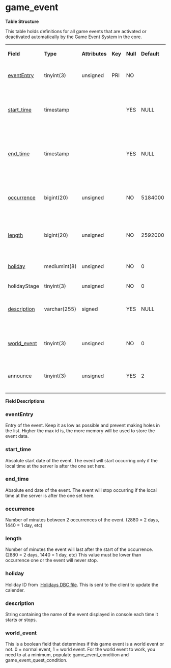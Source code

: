 # game\_event

**Table Structure**

This table holds definitions for all game events that are activated or deactivated automatically by the Game Event System in the core.

<table>
<tbody>
<tr class="odd">
<td><p><strong>Field</strong></p></td>
<td><p><strong>Type</strong></p></td>
<td><p><strong>Attributes</strong></p></td>
<td><p><strong>Key</strong></p></td>
<td><p><strong>Null</strong></p></td>
<td><p><strong>Default</strong></p></td>
<td><p><strong>Extra</strong></p></td>
<td><p><strong>Comment</strong></p></td>
</tr>
<tr class="even">
<td><p><a href="#eventEntry">eventEntry</a></p></td>
<td><p>tinyint(3)</p></td>
<td><p>unsigned</p></td>
<td><p>PRI</p></td>
<td><p>NO</p></td>
<td><p><br />
</p></td>
<td><p>Unique</p></td>
<td><p>Entry of the game event</p></td>
</tr>
<tr class="odd">
<td><p><a href="#start_time">start_time</a></p></td>
<td><p>timestamp</p></td>
<td><p><br />
</p></td>
<td><p><br />
</p></td>
<td><p>YES</p></td>
<td><p>NULL</p></td>
<td><p><br />
</p></td>
<td><p>Absolute start date, the event will never start before</p></td>
</tr>
<tr class="even">
<td><p><a href="#end_time">end_time</a></p></td>
<td><p>timestamp</p></td>
<td><p><br />
</p></td>
<td><p><br />
</p></td>
<td><p>YES</p></td>
<td><p>NULL</p></td>
<td><p><br />
</p></td>
<td><p>Absolute end date, the event will never start after</p></td>
</tr>
<tr class="odd">
<td><p><a href="http://collab.kpsn.org#occurrence">occurrence</a></p></td>
<td><p>bigint(20)</p></td>
<td><p>unsigned</p></td>
<td><p><br />
</p></td>
<td><p>NO</p></td>
<td><p>5184000</p></td>
<td><p><br />
</p></td>
<td><p>Delay in minutes between occurrences of the event</p></td>
</tr>
<tr class="even">
<td><p><a href="#length">length</a></p></td>
<td><p>bigint(20)</p></td>
<td><p>unsigned</p></td>
<td><p><br />
</p></td>
<td><p>NO</p></td>
<td><p>2592000</p></td>
<td><p><br />
</p></td>
<td><p>Length in minutes of the event</p></td>
</tr>
<tr class="odd">
<td><p><a href="#holiday">holiday</a></p></td>
<td><p>mediumint(8)</p></td>
<td><p>unsigned</p></td>
<td><p><br />
</p></td>
<td><p>NO</p></td>
<td><p>0</p></td>
<td><p><br />
</p></td>
<td><p>Client side holiday id (from dbc)</p></td>
</tr>
<tr class="even">
<td>holidayStage</td>
<td>tinyint(3)</td>
<td>unsigned</td>
<td><br />
</td>
<td>NO</td>
<td>0</td>
<td><br />
</td>
<td>?</td>
</tr>
<tr class="odd">
<td><p><a href="#description">description</a></p></td>
<td><p>varchar(255)</p></td>
<td><p>signed</p></td>
<td><p><br />
</p></td>
<td><p>YES</p></td>
<td><p>NULL</p></td>
<td><p><br />
</p></td>
<td><p>Description of the event displayed in console</p></td>
</tr>
<tr class="even">
<td><p><a href="#world_event">world_event</a></p></td>
<td><p>tinyint(3)</p></td>
<td><p>unsigned</p></td>
<td><p><br />
</p></td>
<td><p>NO</p></td>
<td><p>0</p></td>
<td><p><br />
</p></td>
<td><p>0 if normal event, 1 if world event</p></td>
</tr>
<tr class="odd">
<td>announce</td>
<td>tinyint(3)</td>
<td>unsigned</td>
<td><br />
</td>
<td>YES</td>
<td>2</td>
<td><br />
</td>
<td>0 dont announce, 1 announce, 2 value from config</td>
</tr>
</tbody>
</table>

**Field Descriptions**

### eventEntry

Entry of the event. Keep it as low as possible and prevent making holes in the list. Higher the max id is, the more memory will be used to store the event data.

### start\_time

Absolute start date of the event. The event will start occurring only if the local time at the server is after the one set here.

### end\_time

Absolute end date of the event. The event will stop occurring if the local time at the server is after the one set here.

### occurrence

Number of minutes between 2 occurrences of the event. (2880 = 2 days, 1440 = 1 day, etc)

### length

Number of minutes the event will last after the start of the occurrence. (2880 = 2 days, 1440 = 1 day, etc)
This value must be lower than occurrence one or the event will never stop.

### holiday

Holiday ID from  [Holidays DBC file](http://collab.kpsn.org/display/tc/Holidays). This is sent to the client to update the calender.

### description

String containing the name of the event displayed in console each time it starts or stops.

### world\_event

This is a boolean field that determines if this game event is a world event or not. 0 = normal event, 1 = world event. For the world event to work, you need to at a minimum, populate game\_event\_condition and game\_event\_quest\_condition.
